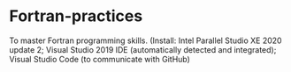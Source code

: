 # Fortran-practices
To master Fortran programming skills. (Install: Intel Parallel Studio XE 2020 update 2; Visual Studio 2019 IDE (automatically detected and integrated); Visual Studio Code (to communicate with GitHub)
